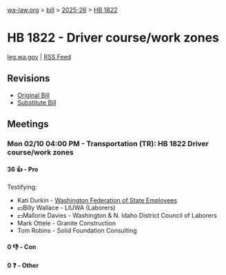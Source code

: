 [wa-law.org](/) > [bill](/bill/) > [2025-26](/bill/2025-26/) > [HB 1822](/bill/2025-26/hb/1822/)

# HB 1822 - Driver course/work zones
[leg.wa.gov](https://app.leg.wa.gov/billsummary?BillNumber=1822&Year=2025&Initiative=false) | [RSS Feed](./rss.xml)

## Revisions
* [Original Bill](1/)
* [Substitute Bill](S/)

## Meetings
### Mon 02/10 04:00 PM - Transportation (TR): HB 1822 Driver course/work zones
#### 36 👍 - Pro
Testifying:
* Kati Durkin - [Washington Federation of State Employees](/org/washington_federation_of_state_employees/)
* 💵Billy Wallace - LIUWA (Laborers)
* 💵Mallorie Davies - Washington & N. Idaho District Council of Laborers
* Mark Ottele - Granite Construction
* Tom Robins - Solid Foundation Consulting

#### 0 👎 - Con

#### 0 ❓ - Other
